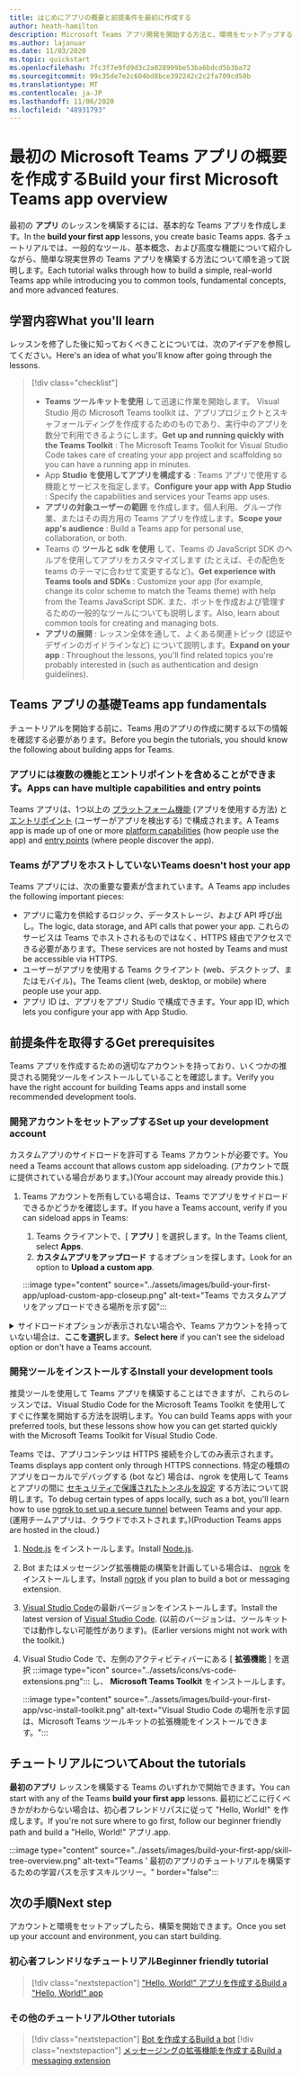 ```yaml
---
title: はじめにアプリの概要と前提条件を最初に作成する
author: heath-hamilton
description: Microsoft Teams アプリ開発を開始する方法と、環境をセットアップする方法について説明します。
ms.author: lajanuar
ms.date: 11/03/2020
ms.topic: quickstart
ms.openlocfilehash: 7fc3f7e9fd9d3c2a028999be53ba6bdcd5b3ba72
ms.sourcegitcommit: 99c35de7e2c604bd8bce392242c2c2fa709cd50b
ms.translationtype: MT
ms.contentlocale: ja-JP
ms.lasthandoff: 11/06/2020
ms.locfileid: "48931793"
---
```

# <a name="build-your-first-microsoft-teams-app-overview"></a><span data-ttu-id="6f729-103">最初の Microsoft Teams アプリの概要を作成する</span><span class="sxs-lookup"><span data-stu-id="6f729-103">Build your first Microsoft Teams app overview</span></span>

<span data-ttu-id="6f729-104">最初の **アプリ** のレッスンを構築するには、基本的な Teams アプリを作成します。</span><span class="sxs-lookup"><span data-stu-id="6f729-104">In the **build your first app** lessons, you create basic Teams apps.</span></span> <span data-ttu-id="6f729-105">各チュートリアルでは、一般的なツール、基本概念、および高度な機能について紹介しながら、簡単な現実世界の Teams アプリを構築する方法について順を追って説明します。</span><span class="sxs-lookup"><span data-stu-id="6f729-105">Each tutorial walks through how to build a simple, real-world Teams app while introducing you to common tools, fundamental concepts, and more advanced features.</span></span>

## <a name="what-youll-learn"></a><span data-ttu-id="6f729-106">学習内容</span><span class="sxs-lookup"><span data-stu-id="6f729-106">What you'll learn</span></span>

<span data-ttu-id="6f729-107">レッスンを修了した後に知っておくべきことについては、次のアイデアを参照してください。</span><span class="sxs-lookup"><span data-stu-id="6f729-107">Here's an idea of what you'll know after going through the lessons.</span></span>

> [!div class="checklist"]
  >
  > * <span data-ttu-id="6f729-108">**Teams ツールキットを使用** して迅速に作業を開始します。 Visual Studio 用の Microsoft Teams toolkit は、アプリプロジェクトとスキャフォールディングを作成するためのものであり、実行中のアプリを数分で利用できるようにします。</span><span class="sxs-lookup"><span data-stu-id="6f729-108">**Get up and running quickly with the Teams Toolkit** : The Microsoft Teams Toolkit for Visual Studio Code takes care of creating your app project and scaffolding so you can have a running app in minutes.</span></span>
  > * <span data-ttu-id="6f729-109">App **Studio を使用してアプリを構成する** : Teams アプリで使用する機能とサービスを指定します。</span><span class="sxs-lookup"><span data-stu-id="6f729-109">**Configure your app with App Studio** : Specify the capabilities and services your Teams app uses.</span></span>
  > * <span data-ttu-id="6f729-110">**アプリの対象ユーザーの範囲** を作成します。個人利用、グループ作業、またはその両方用の Teams アプリを作成します。</span><span class="sxs-lookup"><span data-stu-id="6f729-110">**Scope your app's audience** : Build a Teams app for personal use, collaboration, or both.</span></span>
  > * <span data-ttu-id="6f729-111">Teams の **ツールと sdk を使用** して、Teams の JavaScript SDK のヘルプを使用してアプリをカスタマイズします (たとえば、その配色を teams のテーマに合わせて変更するなど)。</span><span class="sxs-lookup"><span data-stu-id="6f729-111">**Get experience with Teams tools and SDKs** : Customize your app (for example, change its color scheme to match the Teams theme) with help from the Teams JavaScript SDK.</span></span> <span data-ttu-id="6f729-112">また、ボットを作成および管理するための一般的なツールについても説明します。</span><span class="sxs-lookup"><span data-stu-id="6f729-112">Also, learn about common tools for creating and managing bots.</span></span>
  > * <span data-ttu-id="6f729-113">**アプリの展開** : レッスン全体を通して、よくある関連トピック (認証やデザインのガイドラインなど) について説明します。</span><span class="sxs-lookup"><span data-stu-id="6f729-113">**Expand on your app** : Throughout the lessons, you'll find related topics you're probably interested in (such as authentication and design guidelines).</span></span>

## <a name="teams-app-fundamentals"></a><span data-ttu-id="6f729-114">Teams アプリの基礎</span><span class="sxs-lookup"><span data-stu-id="6f729-114">Teams app fundamentals</span></span>

<span data-ttu-id="6f729-115">チュートリアルを開始する前に、Teams 用のアプリの作成に関する以下の情報を確認する必要があります。</span><span class="sxs-lookup"><span data-stu-id="6f729-115">Before you begin the tutorials, you should know the following about building apps for Teams.</span></span>

### <a name="apps-can-have-multiple-capabilities-and-entry-points"></a><span data-ttu-id="6f729-116">アプリには複数の機能とエントリポイントを含めることができます。</span><span class="sxs-lookup"><span data-stu-id="6f729-116">Apps can have multiple capabilities and entry points</span></span>

<span data-ttu-id="6f729-117">Teams アプリは、1つ以上の [プラットフォーム機能](../concepts/capabilities-overview.md) (アプリを使用する方法) と [エントリポイント](../concepts/extensibility-points.md) (ユーザーがアプリを検出する) で構成されます。</span><span class="sxs-lookup"><span data-stu-id="6f729-117">A Teams app is made up of one or more [platform capabilities](../concepts/capabilities-overview.md) (how people use the app) and [entry points](../concepts/extensibility-points.md) (where people discover the app).</span></span>

### <a name="teams-doesnt-host-your-app"></a><span data-ttu-id="6f729-118">Teams がアプリをホストしていない</span><span class="sxs-lookup"><span data-stu-id="6f729-118">Teams doesn't host your app</span></span>

<span data-ttu-id="6f729-119">Teams アプリには、次の重要な要素が含まれています。</span><span class="sxs-lookup"><span data-stu-id="6f729-119">A Teams app includes the following important pieces:</span></span>

* <span data-ttu-id="6f729-120">アプリに電力を供給するロジック、データストレージ、および API 呼び出し。</span><span class="sxs-lookup"><span data-stu-id="6f729-120">The logic, data storage, and API calls that power your app.</span></span> <span data-ttu-id="6f729-121">これらのサービスは Teams でホストされるものではなく、HTTPS 経由でアクセスできる必要があります。</span><span class="sxs-lookup"><span data-stu-id="6f729-121">These services are not hosted by Teams and must be accessible via HTTPS.</span></span>
* <span data-ttu-id="6f729-122">ユーザーがアプリを使用する Teams クライアント (web、デスクトップ、またはモバイル)。</span><span class="sxs-lookup"><span data-stu-id="6f729-122">The Teams client (web, desktop, or mobile) where people use your app.</span></span>
* <span data-ttu-id="6f729-123">アプリ ID は、アプリをアプリ Studio で構成できます。</span><span class="sxs-lookup"><span data-stu-id="6f729-123">Your app ID, which lets you configure your app with App Studio.</span></span>

## <a name="get-prerequisites"></a><span data-ttu-id="6f729-124">前提条件を取得する</span><span class="sxs-lookup"><span data-stu-id="6f729-124">Get prerequisites</span></span>

<span data-ttu-id="6f729-125">Teams アプリを作成するための適切なアカウントを持っており、いくつかの推奨される開発ツールをインストールしていることを確認します。</span><span class="sxs-lookup"><span data-stu-id="6f729-125">Verify you have the right account for building Teams apps and install some recommended development tools.</span></span>

### <a name="set-up-your-development-account"></a><span data-ttu-id="6f729-126">開発アカウントをセットアップする</span><span class="sxs-lookup"><span data-stu-id="6f729-126">Set up your development account</span></span>

<span data-ttu-id="6f729-127">カスタムアプリのサイドロードを許可する Teams アカウントが必要です。</span><span class="sxs-lookup"><span data-stu-id="6f729-127">You need a Teams account that allows custom app sideloading.</span></span> <span data-ttu-id="6f729-128">(アカウントで既に提供されている場合があります。)</span><span class="sxs-lookup"><span data-stu-id="6f729-128">(Your account may already provide this.)</span></span>

1. <span data-ttu-id="6f729-129">Teams アカウントを所有している場合は、Teams でアプリをサイドロードできるかどうかを確認します。</span><span class="sxs-lookup"><span data-stu-id="6f729-129">If you have a Teams account, verify if you can sideload apps in Teams:</span></span>
    1. <span data-ttu-id="6f729-130">Teams クライアントで、[ **アプリ** ] を選択します。</span><span class="sxs-lookup"><span data-stu-id="6f729-130">In the Teams client, select **Apps**.</span></span>
    1. <span data-ttu-id="6f729-131">**カスタムアプリをアップロード** するオプションを探します。</span><span class="sxs-lookup"><span data-stu-id="6f729-131">Look for an option to **Upload a custom app**.</span></span>

    :::image type="content" source="../assets/images/build-your-first-app/upload-custom-app-closeup.png" alt-text="Teams でカスタムアプリをアップロードできる場所を示す図":::

<!-- markdownlint-disable MD033 -->
<details>

<summary><span data-ttu-id="6f729-133">サイドロードオプションが表示されない場合や、Teams アカウントを持っていない場合は、<b>ここを選択し</b>ます。</span><span class="sxs-lookup"><span data-stu-id="6f729-133"><b>Select here</b> if you can't see the sideload option or don't have a Teams account.</span></span></summary>

<span data-ttu-id="6f729-134">Microsoft 365 開発者プログラムに参加することによって、アプリのサイドロードを許可する無料の Teams テストアカウントを取得することができます。</span><span class="sxs-lookup"><span data-stu-id="6f729-134">You can get a free Teams test account that allows app sideloading by joining the Microsoft 365 developer program.</span></span> <span data-ttu-id="6f729-135">(登録プロセスには約2分かかります)。</span><span class="sxs-lookup"><span data-stu-id="6f729-135">(The registration process takes approximately two minutes.)</span></span>

1. <span data-ttu-id="6f729-136">[Microsoft 365 開発者プログラム](https://developer.microsoft.com/microsoft-365/dev-program)に移動します。</span><span class="sxs-lookup"><span data-stu-id="6f729-136">Go to the [Microsoft 365 developer program](https://developer.microsoft.com/microsoft-365/dev-program).</span></span>
1. <span data-ttu-id="6f729-137">[ **今すぐ参加** ] を選択し、画面の指示に従います。</span><span class="sxs-lookup"><span data-stu-id="6f729-137">Select **Join Now** and follow the onscreen instructions.</span></span>
1. <span data-ttu-id="6f729-138">[ようこそ] 画面が表示されたら、[ **設定] E5 サブスクリプション** を選択します。</span><span class="sxs-lookup"><span data-stu-id="6f729-138">When you get to the welcome screen, select **Set up E5 subscription**.</span></span>
1. <span data-ttu-id="6f729-139">管理者アカウントを設定します。</span><span class="sxs-lookup"><span data-stu-id="6f729-139">Set up your administrator account.</span></span> <span data-ttu-id="6f729-140">完了すると、次のような画面が表示になります。</span><span class="sxs-lookup"><span data-stu-id="6f729-140">Once you finish, you should see a screen like this.</span></span>
:::image type="content" source="../assets/images/build-your-first-app/dev-program-subscription.png" alt-text="Microsoft 365 開発者プログラムにサインアップした後の表示例。":::
1. <span data-ttu-id="6f729-142">設定したのと同じ管理者アカウントを使用して Teams にログインします。</span><span class="sxs-lookup"><span data-stu-id="6f729-142">Log in to Teams using the administrator account you just set up.</span></span>
1. <span data-ttu-id="6f729-143">[ **カスタムアプリをアップロード** する] オプションが選択されているかどうかを確認します。</span><span class="sxs-lookup"><span data-stu-id="6f729-143">Verify if you now have the **Upload a custom app** option.</span></span>

</details>

### <a name="install-your-development-tools"></a><span data-ttu-id="6f729-144">開発ツールをインストールする</span><span class="sxs-lookup"><span data-stu-id="6f729-144">Install your development tools</span></span>

<span data-ttu-id="6f729-145">推奨ツールを使用して Teams アプリを構築することはできますが、これらのレッスンでは、Visual Studio Code for the Microsoft Teams Toolkit を使用してすぐに作業を開始する方法を説明します。</span><span class="sxs-lookup"><span data-stu-id="6f729-145">You can build Teams apps with your preferred tools, but these lessons show how you can get started quickly with the Microsoft Teams Toolkit for Visual Studio Code.</span></span>

<span data-ttu-id="6f729-146">Teams では、アプリコンテンツは HTTPS 接続を介してのみ表示されます。</span><span class="sxs-lookup"><span data-stu-id="6f729-146">Teams displays app content only through HTTPS connections.</span></span> <span data-ttu-id="6f729-147">特定の種類のアプリをローカルでデバッグする (bot など) 場合は、ngrok を使用して Teams とアプリの間に [セキュリティで保護されたトンネルを設定](../concepts/build-and-test/debug.md#locally-hosted) する方法について説明します。</span><span class="sxs-lookup"><span data-stu-id="6f729-147">To debug certain types of apps locally, such as a bot, you'll learn how to use [ngrok to set up a secure tunnel](../concepts/build-and-test/debug.md#locally-hosted) between Teams and your app.</span></span> <span data-ttu-id="6f729-148">(運用チームアプリは、クラウドでホストされます。)</span><span class="sxs-lookup"><span data-stu-id="6f729-148">(Production Teams apps are hosted in the cloud.)</span></span>

1. <span data-ttu-id="6f729-149">[Node.js](https://nodejs.org/en/) をインストールします。</span><span class="sxs-lookup"><span data-stu-id="6f729-149">Install [Node.js](https://nodejs.org/en/).</span></span>
1. <span data-ttu-id="6f729-150">Bot またはメッセージング拡張機能の構築を計画している場合は、 [ngrok](https://ngrok.com/download) をインストールします。</span><span class="sxs-lookup"><span data-stu-id="6f729-150">Install [ngrok](https://ngrok.com/download) if you plan to build a bot or messaging extension.</span></span>
1. <span data-ttu-id="6f729-151">[Visual Studio Code](https://code.visualstudio.com/download)の最新バージョンをインストールします。</span><span class="sxs-lookup"><span data-stu-id="6f729-151">Install the latest version of [Visual Studio Code](https://code.visualstudio.com/download).</span></span> <span data-ttu-id="6f729-152">(以前のバージョンは、ツールキットでは動作しない可能性があります)。</span><span class="sxs-lookup"><span data-stu-id="6f729-152">(Earlier versions might not work with the toolkit.)</span></span>
1. Visual Studio Code で、左側のアクティビティバーにある [ **拡張機能** ] を選択 :::image type="icon" source="../assets/icons/vs-code-extensions.png"::: し、 **Microsoft Teams Toolkit** をインストールします。

    :::image type="content" source="../assets/images/build-your-first-app/vsc-install-toolkit.png" alt-text="Visual Studio Code の場所を示す図は、Microsoft Teams ツールキットの拡張機能をインストールできます。":::

## <a name="about-the-tutorials"></a><span data-ttu-id="6f729-155">チュートリアルについて</span><span class="sxs-lookup"><span data-stu-id="6f729-155">About the tutorials</span></span>

<span data-ttu-id="6f729-156">**最初のアプリ** レッスンを構築する Teams のいずれかで開始できます。</span><span class="sxs-lookup"><span data-stu-id="6f729-156">You can start with any of the Teams **build your first app** lessons.</span></span> <span data-ttu-id="6f729-157">最初にどこに行くべきかがわからない場合は、初心者フレンドリパスに従って "Hello, World!" を作成します。</span><span class="sxs-lookup"><span data-stu-id="6f729-157">If you're not sure where to go first, follow our beginner friendly path and build a "Hello, World!"</span></span> <span data-ttu-id="6f729-158">アプリ.</span><span class="sxs-lookup"><span data-stu-id="6f729-158">app.</span></span>

:::image type="content" source="../assets/images/build-your-first-app/skill-tree-overview.png" alt-text="Teams ' 最初のアプリのチュートリアルを構築するための学習パスを示すスキルツリー。" border="false":::

## <a name="next-step"></a><span data-ttu-id="6f729-160">次の手順</span><span class="sxs-lookup"><span data-stu-id="6f729-160">Next step</span></span>

<span data-ttu-id="6f729-161">アカウントと環境をセットアップしたら、構築を開始できます。</span><span class="sxs-lookup"><span data-stu-id="6f729-161">Once you set up your account and environment, you can start building.</span></span>

### <a name="beginner-friendly-tutorial"></a><span data-ttu-id="6f729-162">初心者フレンドリなチュートリアル</span><span class="sxs-lookup"><span data-stu-id="6f729-162">Beginner friendly tutorial</span></span>

> [!div class="nextstepaction"]
> [<span data-ttu-id="6f729-163">"Hello, World!" アプリを作成する</span><span class="sxs-lookup"><span data-stu-id="6f729-163">Build a "Hello, World!" app</span></span>](../build-your-first-app/build-and-run.md)

### <a name="other-tutorials"></a><span data-ttu-id="6f729-164">その他のチュートリアル</span><span class="sxs-lookup"><span data-stu-id="6f729-164">Other tutorials</span></span>

> [!div class="nextstepaction"]
> [<span data-ttu-id="6f729-165">Bot を作成する</span><span class="sxs-lookup"><span data-stu-id="6f729-165">Build a bot</span></span>](../build-your-first-app/build-bot.md)
> [!div class="nextstepaction"]
> [<span data-ttu-id="6f729-166">メッセージングの拡張機能を作成する</span><span class="sxs-lookup"><span data-stu-id="6f729-166">Build a messaging extension</span></span>](../build-your-first-app/build-messaging-extension.md)
